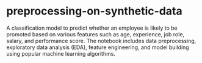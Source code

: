# preprocessing-on-synthetic-data
A classification model to predict whether an employee is likely to be promoted based on various features such as age, experience, job role, salary, and performance score. The notebook includes data preprocessing, exploratory data analysis (EDA), feature engineering, and model building using popular machine learning algorithms.
